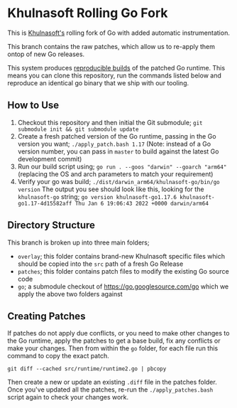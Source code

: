 # Khulnasoft Rolling Go Fork

This is [Khulnasoft's](https://github.com/khulnasoft/khulnasoft) rolling fork of Go with added automatic instrumentation.

This branch contains the raw patches, which allow us to re-apply them ontop of new Go releases.

This system produces [reproducible builds](https://reproducible-builds.org/) of the patched Go runtime. This means you can clone this repository, run the commands listed below and reproduce an identical go binary that we ship with our tooling.

## How to Use

1. Checkout this repository and then initial the Git submodule; `git submodule init && git submodule update`
2. Create a fresh patched version of the Go runtime, passing in the Go version you want;  `./apply_patch.bash 1.17`
   (Note: instead of a Go version number, you can pass in `master` to build against the latest Go development commit)
3. Run our build script using; `go run . --goos "darwin" --goarch "arm64"`
   (replacing the OS and arch parameters to match your requirement)
4. Verify your go was build; `./dist/darwin_arm64/khulnasoft-go/bin/go version`
    The output you see should look like this, looking for the `khulnasoft-go` string;
   `go version khulnasoft-go1.17.6 khulnasoft-go1.17-4d15582aff Thu Jan 6 19:06:43 2022 +0000 darwin/arm64`

## Directory Structure

This branch is broken up into three main folders;
- `overlay`; this folder contains brand-new Khulnasoft specific files which should be copied into the `src` path of a fresh Go Release
- `patches`; this folder contains patch files to modify the existing Go source code
- `go`; a submodule checkout of https://go.googlesource.com/go which we apply the above two folders against 

## Creating Patches

If patches do not apply due conflicts, or you need to make other changes to the Go runtime, apply the patches to get a
base build, fix any conflicts or make your changes. Then from within the `go` folder, for each file run this command to
copy the exact patch.

```
git diff --cached src/runtime/runtime2.go | pbcopy
```

Then create a new or update an existing `.diff` file in the patches folder. Once you've updated all the patches, re-run
the `./apply_patches.bash` script again to check your changes work. 
